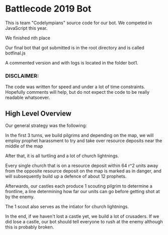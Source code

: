 # Battlecode 2019 Bot

This is team "Codelympians" source code for our bot. We competed in JavaScript this year.

We finished nth place

Our final bot that got submitted is in the root directory and is called botfinal.js

A commented version and with logs is located in the folder bot1.

### DISCLAIMER:

The code was written for speed and under a lot of time constraints. Hopefully comments will help, but do not expect the code to be really readable whatsoever. 

## High Level Overview

Our general strategy was the following:

In the first 3 turns, we build pilgrims and depending on the map, we will employ prophet harassment to try and take over resource deposits near the middle of the map



After that, it is all turtling and a lot of church lightnings.



Every single church that is on a resource deposit within 64 r^2 units away from the opposite resource deposit on the map is marked as in danger, and will subsequently build up a defence of about 12 prophets.



Afterwards, our castles each produce 1 scouting pilgrim to determine a frontline, a line determining how far our units can go before getting shot at by the enemy.



The 1 scout also serves as the intiator for church lightnings.



In the end, if we haven't lost a castle yet, we build a lot of crusaders. If we did lose a castle, our bot should tell everyone to rush at the enemy although this is probably broken.
